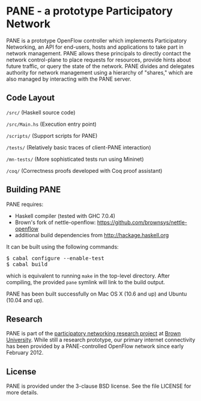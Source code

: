 PANE - a prototype Participatory Network
================================

PANE is a prototype OpenFlow controller which implements Participatory Networking, an API for end-users, hosts and applications to take part in network management. PANE allows these principals to directly contact the network control-plane to  place requests for resources, provide hints about future traffic, or query the state of the network. PANE divides and delegates authority for network management using a hierarchy of "shares," which are also managed by interacting with the PANE server.


Code Layout
-------------------------
`/src/`            (Haskell source code)

`/src/Main.hs`     (Execution entry point)

`/scripts/`        (Support scripts for PANE)

`/tests/`          (Relatively basic traces of client-PANE interaction)

`/mn-tests/`       (More sophisticated tests run using Mininet)

`/coq/`            (Correctness proofs developed with Coq proof assistant)


Building PANE 
-------------------------

PANE requires:
 * Haskell compiler (tested with GHC 7.0.4)
 * Brown's fork of nettle-openflow: https://github.com/brownsys/nettle-openflow
 * additional build dependencies from http://hackage.haskell.org

It can be built using the following commands:

<pre>
$ cabal configure --enable-test
$ cabal build
</pre>

which is equivalent to running `make` in the top-level directory. After compiling, the provided `pane` symlink will link to the build output.

PANE has been built successfully on Mac OS X (10.6 and up) and Ubuntu (10.04 and up). 


Research
-------------------------
PANE is part of the [participatory networking research project](http://pane.cs.brown.edu) at [Brown University](http://www.cs.brown.edu). While still a research prototype, our primary internet connectivity has been provided by a PANE-controlled OpenFlow network since early February 2012.


License
-------------------------
PANE is provided under the 3-clause BSD license. See the file LICENSE for more details.
